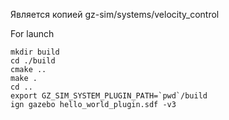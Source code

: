 Является копией 
gz-sim/systems/velocity_control

For launch

```
mkdir build
cd ./build
cmake ..
make .
cd ..
export GZ_SIM_SYSTEM_PLUGIN_PATH=`pwd`/build
ign gazebo hello_world_plugin.sdf -v3
```
